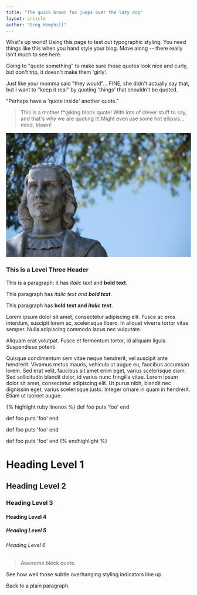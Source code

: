 ```yaml
---
title: "The quick brown fox jumps over the lazy dog"
layout: article
author: "Greg Hemphill"
---
```


What's up world! Using this page to test out typographic styling. You need things like 
this when you hand style your blog. Move along -- there really isn't much to see here.

Going to "quote something" to make sure those quotes look nice and curly, 
but don't trip, it doesn't make them 'girly'. 

Just like your momma said "they would"... FINE, she didn't actually say that, but I 
want to "keep it real" by quoting 'things' that shouldn't be quoted. 

"Perhaps have a 'quote inside' another quote."

> This is a mother f\*@king block quote! With lots of clever stuff to say, and 
> that's why we are quoting it! Might even use some hot ellipsis... mind, blown!

![statue of a man in St. Petersburg, FL](/images/posts/2014-05-02-hello-world/stpete_1024x685.jpeg)

### This is a Level Three Header

This is a paragraph; it has _italic text_ and **bold text**.

This paragraph has <em>italic text and <strong>bold text</strong></em>.

This paragraph has <strong>bold text and <em>italic text</em></strong>.

Lorem ipsum dolor sit amet, consectetur adipiscing elit. Fusce ac eros interdum, suscipit lorem ac, scelerisque libero. In aliquet viverra tortor vitae semper. Nulla adipiscing commodo lacus nec vulputate. 

Aliquam erat volutpat. Fusce et fermentum tortor, id aliquam ligula. Suspendisse potenti. 

Quisque condimentum sem vitae neque hendrerit, vel suscipit ante hendrerit. Vivamus metus mauris, vehicula ut augue eu, faucibus accumsan lorem. Sed erat velit, faucibus sit amet enim eget, varius scelerisque diam. Sed sollicitudin blandit dolor, id varius nunc fringilla vitae. Lorem ipsum dolor sit amet, consectetur adipiscing elit. Ut purus nibh, blandit nec dignissim eget, varius scelerisque justo. Integer ornare in quam in hendrerit. Etiam ut laoreet augue.

{% highlight ruby linenos %}
def foo
  puts 'foo'
end

def foo
  puts 'foo'
end

def foo
  puts 'foo'
end

def foo
  puts 'foo'
end
{% endhighlight %}


# Heading Level 1

## Heading Level 2

### Heading Level 3

#### Heading Level 4

##### Heading Level 5

###### Heading Level 6

> Awesome block quote. 

See how well those subtle overhanging styling indicators line up. 

Back to a plain paragraph.
